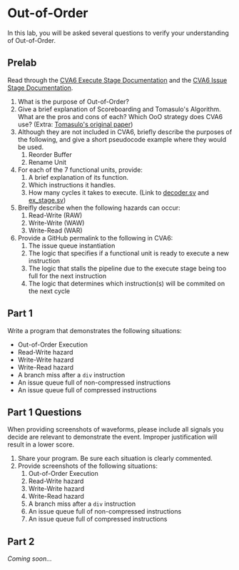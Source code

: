 
# Out-of-Order

In this lab, you will be asked several questions to verify your understanding of Out-of-Order.

## Prelab

Read through the [CVA6 Execute Stage Documentation](https://docs.openhwgroup.org/projects/cva6-user-manual/03_cva6_design/ex_stage.html) and the [CVA6 Issue Stage Documentation](https://docs.openhwgroup.org/projects/cva6-user-manual/03_cva6_design/issue_stage.html).

1. What is the purpose of Out-of-Order?
2. Give a brief explanation of Scoreboarding and Tomasulo's Algorithm. What are the pros and cons of each? Which OoO strategy does CVA6 use? (Extra: [Tomasulo's original paper](https://ieeexplore.ieee.org/document/5392028))
3. Although they are not included in CVA6, briefly describe the purposes of the following, and give a short pseudocode example where they would be used.
    1. Reorder Buffer
    2. Rename Unit
4. For each of the 7 functional units, provide:
    1. A brief explanation of its function.
    2. Which instructions it handles.
    3. How many cycles it takes to execute.
    (Link to [decoder.sv](https://github.com/openhwgroup/cva6/blob/master/core/decoder.sv) and [ex_stage.sv](https://github.com/openhwgroup/cva6/blob/master/core/ex_stage.sv))
5. Breifly describe when the following hazards can occur:
    1. Read-Write (RAW)
    2. Write-Write (WAW)
    3. Write-Read (WAR)
6. Provide a GitHub permalink to the following in CVA6:
    1. The issue queue instantiation
    2. The logic that specifies if a functional unit is ready to execute a new instruction
    3. The logic that stalls the pipeline due to the execute stage being too full for the next instruction
    4. The logic that determines which instruction(s) will be commited on the next cycle

## Part 1

Write a program that demonstrates the following situations:

* Out-of-Order Execution
* Read-Write hazard
* Write-Write hazard
* Write-Read hazard
* A branch miss after a `div` instruction
* An issue queue full of non-compressed instructions
* An issue queue full of compressed instructions

## Part 1 Questions

When providing screenshots of waveforms, please include all signals you decide are relevant to demonstrate the event. Improper justification will result in a lower score.

1. Share your program. Be sure each situation is clearly commented.
2. Provide screenshots of the following situations:
    1. Out-of-Order Execution
    2. Read-Write hazard
    3. Write-Write hazard
    4. Write-Read hazard
    5. A branch miss after a `div` instruction
    6. An issue queue full of non-compressed instructions
    7. An issue queue full of compressed instructions

## Part 2

*Coming soon...*
